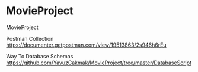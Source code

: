 # MovieProject
MovieProject

Postman Collection 
https://documenter.getpostman.com/view/19513863/2s946h6rEu


Way To Database Schemas
https://github.com/YavuzCakmak/MovieProject/tree/master/DatabaseScript


